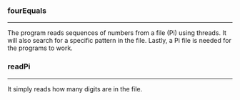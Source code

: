 <h3> fourEquals </h3>
<hr>
The program reads sequences of numbers from a file (Pi) using threads. It will also search for
a specific pattern in the file. Lastly, a Pi file is needed for the programs to work.


<h3> readPi </h3>
<hr>
It simply reads how many digits are in the file.
